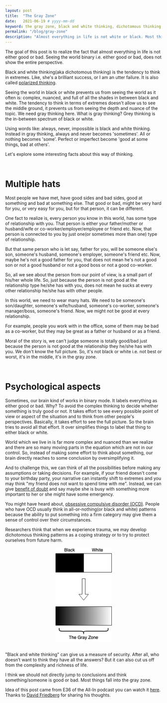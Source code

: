 ```yaml
---
layout: post
title:  "The Gray Zone"
date:   2021-06-19 # yyyy-mm-dd
keyword: the gray zone, black and white thinking, dichotomous thinking, polarized thinking, life is not black or white, psychology   
permalink: "/blog/gray-zone"
description: "Almost everything in life is not white or black. Most things fall into the gray zone. Everything has good part and bad part."
---
```


The goal of this post is to realize the fact that almost everything in life is not either good or bad. Seeing the world binary i.e. either good or bad, does not show the entire perspective.

Black and white thinking(aka dichotomous thinking) is the tendency to think in extremes. Like, she's a brilliant success, or I am an utter failure. It is also called [polarized thinking](https://www.alleydog.com/glossary/definition.php?term=Polarized+Thinking).

Seeing the world in black or white prevents us from seeing the world as it often is: complex, nuanced, and full of all the shades in between black and white. The tendency to think in terms of extremes doesn't allow us to see the middle ground, it prevents us from seeing the depth and nuance of the topic. We need gray thinking here. What is gray thinking? Grey thinking is the in-between spectrum of black or white.

Using words like: always, never, impossible is black and white thinking. Instead in gray thinking, always and never becomes 'sometimes'. All or nothing becomes 'some'. Perfect or imperfect become 'good at some things, bad at others'.

Let's explore some interesting facts about this way of thinking.

<br/>

# Multiple hats

Most people we have met, have good sides and bad sides, good at something and bad at something else. That good or bad, might be very hard for you, or very easy for you, but for that person, it can be different.

One fact to realize is, every person you know in this world, has some type of relationship with you. That person is either your father/mother or husband/wife or co-worker/employer/employee or friend etc. Now, that person is connected to you by just one(or sometimes more than one) type of relationship.

But that same person who is let say, father for you, will be someone else's son, someone's husband, someone's employer, someone's friend etc. Now, maybe he's not a good father for you, that does not mean he's not a good son or not a good husband or not a good boss or not a good co-worker.

So, all we see about the person from our point of view, is a small part of his/her whole life. So, just because the person is not good at the relationship type he/she has with you, does not mean he sucks at every other relationship he/she has with other people. 

In this world, we need to wear many hats. We need to be someone's son/daughter, someone's wife/husband, someone's co-worker, someone's manager/boss, someone's friend. Now, we might not be good at every relationship.

For example, people you work with in the office, some of them may be bad as a co-worker, but they may be great as a father or husband or as a friend. 

Moral of the story is, we can't judge someone is totally good/bad just because the person is not good at the relationship they he/she has with you. We don't know the full picture. So, it's not black or white i.e. not best or worst, it's in the middle, it's in the gray zone.

<br/>

# Psychological aspects

Sometimes, our brain kind of works in binary mode. It labels everything as either good or bad. Why? To avoid the complex thinking to decide whether something is truly good or not. It takes effort to see every possible point of view or aspect of the situation and to think from other people's perspectives. Basically, it takes effort to see the full picture. So the brain tries to avoid all that effort. It over simplifies things to label that thing to either black or white.

World which we live in is far more complex and nuanced than we realize and there are so many moving parts in the equation which are not in our control. So, instead of making some effort to think about something, our brain directly reaches to some conclusion by oversimplifying it.

And to challenge this, we can think of all the possibilities before making any assumptions or taking decisions. For example, if your friend doesn't come to your birthday party, your narrative can instantly shift to extremes and you may think "my friend does not want to spend time with me". Instead, we can give [benefit of doubt](https://prashantkikani.com/blog/benefit-of-doubt) and say maybe she is busy with something more important to her or she might have some emergency.

You might have heard about, [obsessive compulsive disorder (OCD)](https://www.healthline.com/health/ocd/social-signs#symptoms). People who have OCD usually think in all-or-nothing(or black and white) patterns because the ability to put something into a firm category may give them a sense of control over their circumstances.

Researchers think that when we experience trauma, we may develop dichotomous thinking patterns as a coping strategy or to try to protect ourselves from future harm.

<center><img src="../assets/black-white-gray.png"/></center> 
<br/>

"Black and white thinking" can give us a measure of security. After all, who doesn’t want to think they have all the answers? But it can also cut us off from the complexity and richness of life.

I think we should not directly jump to conclusions and think something/someone is good or bad. Most things fall into the gray zone.

Idea of this post came from E36 of the All-In podcast you can watch it [here](https://youtu.be/6uUkIUgX1NY?t=4047). Thanks to [David Friedberg](https://twitter.com/friedberg) for sharing his thoughts.
